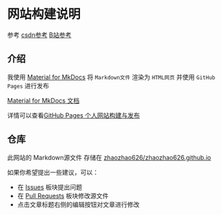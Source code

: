 # 网站构建说明
参考 [csdn参考](http://t.csdn.cn/EABLg)
[B站参考](https://yang-xijie.github.io/BLOG/Markdown/mkdocs-site/)
## 介绍

我使用 [Material for MkDocs](https://github.com/squidfunk/mkdocs-material) 将 `Markdown文件` 渲染为 `HTML网页` 并使用 `GitHub Pages` 进行发布

[Material for MkDocs 文档](https://squidfunk.github.io/mkdocs-material/)

详情可以查看[GitHub Pages 个人网站构建与发布](https://www.bilibili.com/video/BV1hL4y1w72r)

## 仓库

此网站的 Markdown源文件 存储在 [zhaozhao626/zhaozhao626.github.io](https://github.com/zhaozhao626/zhaozhao626.github.io)

如果你希望提出一些建议，可以：

- 在 [Issues](https://github.com/zhaozhao626/zhaozhao626.github.io/issues) 板块提出问题
- 在 [Pull Requests](https://github.com/zhaozhao626/zhaozhao626.github.io/pulls) 板块修改源文件
- 点击文章标题右侧的编辑按钮对文章进行修改
